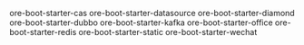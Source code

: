 ore-boot-starter-cas 
ore-boot-starter-datasource 
ore-boot-starter-diamond 
ore-boot-starter-dubbo 
ore-boot-starter-kafka 
ore-boot-starter-office 
ore-boot-starter-redis 
ore-boot-starter-static 
ore-boot-starter-wechat 
